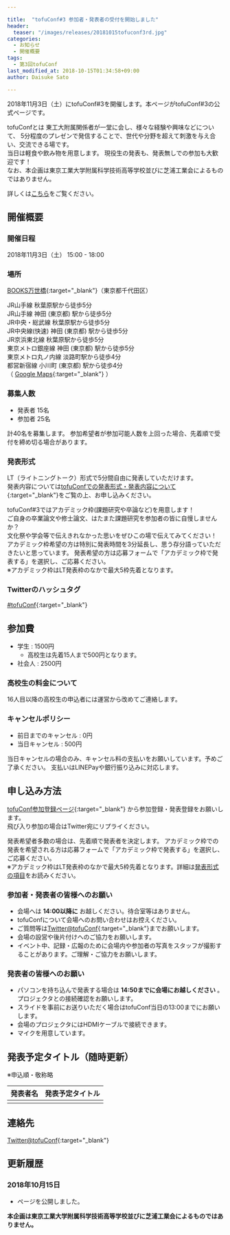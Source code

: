 ```yaml
---

title:  "tofuConf#3 参加者・発表者の受付を開始しました"
header:
  teaser: "/images/releases/20181015tofuconf3rd.jpg"
categories: 
  - お知らせ
  - 開催概要
tags:
  - 第3回tofuConf
last_modified_at: 2018-10-15T01:34:58+09:00
author: Daisuke Sato

---
```

2018年11月3日（土）にtofuConf#3を開催します。本ページがtofuConf#3の公式ページです。

tofuConfとは
東工大附属関係者が一堂に会し、様々な経験や興味などについて、
5分程度のプレゼンで発信することで、世代や分野を超えて刺激を与え合い、交流できる場です。  
当日は軽食や飲み物を用意します。
現役生の発表も、発表無しでの参加も大歓迎です！  
なお、本企画は東京工業大学附属科学技術高等学校並びに芝浦工業会によるものではありません。

詳しくは[こちら](/about/)をご覧ください。

## 開催概要
### 開催日程

2018年11月3日（土） 15:00 - 18:00


### 場所

[BOOKS万世橋](http://www.books-manseibashi.com/){:target="_blank"}（東京都千代田区）

JR山手線 秋葉原駅から徒歩5分  
JR山手線 神田 (東京都) 駅から徒歩5分  
JR中央・総武線 秋葉原駅から徒歩5分  
JR中央線(快速) 神田 (東京都) 駅から徒歩5分  
JR京浜東北線 秋葉原駅から徒歩5分  
東京メトロ銀座線 神田 (東京都) 駅から徒歩5分  
東京メトロ丸ノ内線 淡路町駅から徒歩4分  
都営新宿線 小川町 (東京都) 駅から徒歩4分  
（
[Google Maps](https://goo.gl/maps/Gr96RybFcs72){:target="_blank"}
）

### 募集人数

* 発表者 15名
* 参加者 25名

計40名を募集します。
参加希望者が参加可能人数を上回った場合、先着順で受付を締め切る場合があります。

<h3 id="presentationformat">発表形式</h3>

LT（ライトニングトーク）形式で5分間自由に発表していただけます。  
発表内容については[tofuConfでの発表形式・発表内容について](/about/presentation.html){:target="_blank"}をご覧の上、お申し込みください。

tofuConf#3ではアカデミック枠(課題研究や卒論など)を用意します！  
ご自身の卒業論文や修士論文、はたまた課題研究を参加者の皆に自慢しませんか？  
文化祭や学会等で伝えきれなかった思いをぜひこの場で伝えてみてください！  
アカデミック枠希望の方は特別に発表時間を3分延長し、思う存分語っていただきたいと思っています。
発表希望の方は応募フォームで「アカデミック枠で発表する」を選択し、ご応募ください。  
※アカデミック枠はLT発表枠のなかで最大5枠先着となります。

### Twitterのハッシュタグ

[#tofuConf](https://twitter.com/hashtag/tofuConf){:target="_blank"}

## 参加費

* 学生 : 1500円
  * 高校生は先着15人まで500円となります。
* 社会人 : 2500円

### 高校生の料金について

16人目以降の高校生の申込者には運営から改めてご連絡します。

### キャンセルポリシー

* 前日までのキャンセル : 0円
* 当日キャンセル : 500円

当日キャンセルの場合のみ、キャンセル料の支払いをお願いしています。予めご了承ください。
支払いはLINEPayや銀行振り込みに対応します。

## 申し込み方法

[tofuConf参加登録ページ](/register/){:target="_blank"} から参加登録・発表登録をお願いします。  
飛び入り参加の場合はTwitter宛にリプライください。

発表希望者多数の場合は、先着順で発表者を決定します。
アカデミック枠での発表を希望される方は応募フォームで「アカデミック枠で発表する」を選択し、ご応募ください。  
※アカデミック枠はLT発表枠のなかで最大5枠先着となります。詳細は<a href="#presentationformat">発表形式の項目</a>をお読みください。

### 参加者・発表者の皆様へのお願い

* 会場へは __14:00以降に__ お越しください。待合室等はありません。  
* tofuConfについて会場へのお問い合わせはお控えください。
* ご質問等は[Twitter@tofuConf](https://twitter.com/tofuConf){:target="_blank"}までお願いします。
* 会場の設営や後片付けへのご協力をお願いします。
* イベント中、記録・広報のために会場内や参加者の写真をスタッフが撮影することがあります。ご理解・ご協力をお願いします。

### 発表者の皆様へのお願い

* パソコンを持ち込んで発表する場合は __14:50までに会場にお越しください__ 。プロジェクタとの接続確認をお願いします。
* スライドを事前にお送りいただく場合はtofuConf当日の13:00までにお願いします。
* 会場のプロジェクタにはHDMIケーブルで接続できます。
* マイクを用意しています。

## 発表予定タイトル（随時更新）

※申込順・敬称略

| 発表者名 | 発表予定タイトル |
|:--------:|:----------------------:|
|  |  |


## 連絡先

[Twitter@tofuConf](https://twitter.com/tofuConf){:target="_blank"}

## 更新履歴

### 2018年10月15日

* ページを公開しました。



__本企画は東京工業大学附属科学技術高等学校並びに芝浦工業会によるものではありません。__

